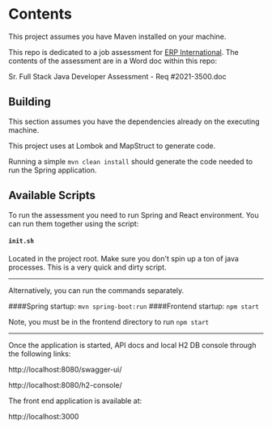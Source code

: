 # Contents 

This project assumes you have Maven installed on your machine.

This repo is dedicated to a job assessment for [ERP International](https://erpinternational.com/). The contents
of the assessment are in a Word doc within this repo:

Sr. Full Stack Java Developer Assessment - Req #2021-3500.doc

## Building

This section assumes you have the dependencies already on the executing machine.

This project uses at Lombok and MapStruct to generate code.

Running a simple `mvn clean install` should generate the code needed to run the Spring application.

## Available Scripts

To run the assessment you need to run Spring and React environment. You can run them together using the script:
#### `init.sh`
Located in the project root. Make sure you don't spin up a ton of java processes. This is a very quick and dirty script.

------
Alternatively, you can run the commands separately.

####Spring startup: `mvn spring-boot:run`
####Frontend startup: `npm start`

Note, you must be in the frontend directory to run `npm start`

---
Once the application is started, API docs and local H2 DB console through the following links:

http://localhost:8080/swagger-ui/

http://localhost:8080/h2-console/

The front end application is available at:

http://localhost:3000
